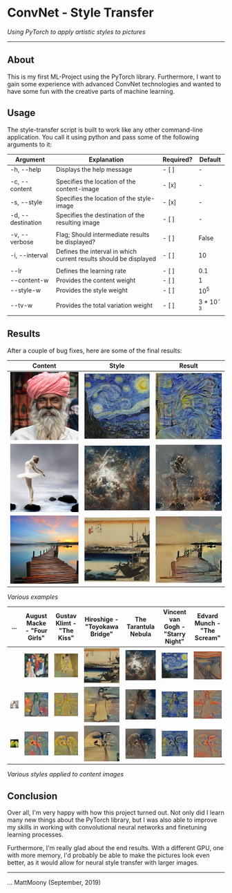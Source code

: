 # ConvNet - Style Transfer
_Using PyTorch to apply artistic styles to pictures_

---

## About

This is my first ML-Project using the PyTorch library. Furthermore, I want to gain some experience with advanced
ConvNet technologies and wanted to have some fun with the creative parts of machine learning.

## Usage

The style-transfer script is built to work like any other command-line application. You call it using python and pass some of the following arguments to it:

| Argument          | Explanation                                                       | Required? | Default             |
|-------------------|-------------------------------------------------------------------|-----------|---------------------|
| -h, --help        | Displays the help message                                         | - [ ]     | -                   |
|                   |                                                                   |           |                     |
| -c, --content     | Specifies the location of the content-image                       | - [x]     | -                   |
| -s, --style       | Specifies the location of the style-image                         | - [x]     | -                   |
| -d, --destination | Specifies the destination of the resulting image                  | - [ ]     | -                   |
|                   |                                                                   |           |                     |
| -v, --verbose     | Flag; Should intermediate results be displayed?                   | - [ ]     | False               |
| -i, --interval    | Defines the interval in which current results should be displayed | - [ ]     | 10                  |
|                   |                                                                   |           |                     |
| --lr              | Defines the learning rate                                         | - [ ]     | 0.1                 |
| --content-w       | Provides the content weight                                       | - [ ]     | 1                   |
| --style-w         | Provides the style weight                                         | - [ ]     | 10<sup>5</sup>      |
| --tv-w            | Provides the total variation weight                               | - [ ]     | 3 * 10<sup>-3</sup> |

## Results

After a couple of bug fixes, here are some of the final results:

| Content                                                 | Style                                                                | Result                                                         |
|---------------------------------------------------------|----------------------------------------------------------------------|----------------------------------------------------------------|
| ![man-beard](media/content/man-beard-scaled.jpg)        | ![starry-night](media/style/van-gogh-starry-night-scaled.jpg)        | ![result](media/results/man-beard_starry-night.jpg)            |
| ![ballerina](media/content/ballerina-scaled-scaled.jpg) | ![tarantula-nebula](media/style/tarantula-nebula-scaled.jpg)         | ![result](media/results/ballerina_tarantula-nebula_scaled.jpg) |
| ![lake-pier](media/content/lake-pier-scaled-scaled.jpg) | ![toyokawa-bridge](media/style/hiroshige-toyokawa-bridge-scaled.jpg) | ![result](media/results/lake-pier_toyokawa-bridge_scaled.jpg)  |

_Various examples_

| ...                                                      | August Macke - "Four Girls"                                   | Gustav Klimt - "The Kiss"                         | Hiroshige - "Toyokawa Bridge"                                        | The Tarantula Nebula                                         | Vincent van Gogh - "Starry Night"                             | Edvard Munch - "The Scream"                           |
|----------------------------------------------------------|---------------------------------------------------------------|---------------------------------------------------|----------------------------------------------------------------------|--------------------------------------------------------------|---------------------------------------------------------------|-------------------------------------------------------|
|                                                          | ![four-girls](media/style/august-macke-four-girls-scaled.jpg) | ![kiss](media/style/gustav-klimt-kiss-scaled.jpg) | ![toyokawa-bridge](media/style/hiroshige-toyokawa-bridge-scaled.jpg) | ![tarantula-nebula](media/style/tarantula-nebula-scaled.jpg) | ![starry-night](media/style/van-gogh-starry-night-scaled.jpg) | ![scream](media/style/edvard-munch-scream-scaled.jpg) |
| ![woman-smiling](media/content/woman-smiling-scaled.jpg) | ![result](media/results/woman-smiling_four-girls.jpg)         | ![result](media/results/woman-smiling_kiss.jpg)   | ![result](media/results/woman-smiling_toyokawa-bridge.jpg)           | ![result](media/results/woman-smiling_tarantula-nebula.jpg)  | ![result](media/results/woman-smiling_starry-night.jpg)       | ![result](media/results/woman-smiling_scream.jpg)     |
| ![parrots-kiss](media/content/parrots-kiss-scaled.jpg)   | ![result](media/results/parrots-kiss_four-girls.jpg)          | ![result](media/results/parrots-kiss_kiss.jpg)    | ![result](media/results/parrots-kiss_toyokawa-bridge.jpg)            | ![result](media/results/parrots-kiss_tarantula-nebula.jpg)   | ![result](media/results/parrots-kiss_starry-night.jpg)        | ![result](media/results/parrots-kiss_scream.jpg)      |

_Various styles applied to content images_

## Conclusion

Over all, I'm very happy with how this project turned out. Not only did I learn many new things about the PyTorch library, but I was also able to improve my skills in working with convolutional neural networks and finetuning learning processes. 

Furthermore, I'm really glad about the end results. With a different GPU, one with more memory, I'd probably be able to make the pictures look even better, as it would allow for neural style transfer with larger images.

---

... MattMoony (September, 2019)